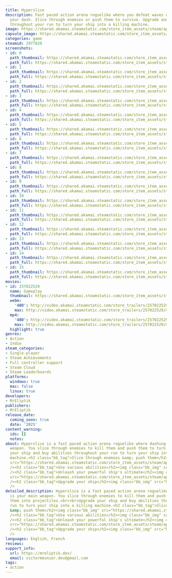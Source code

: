 ```yaml
---
title: Hyperslice
description: Fast paced action arena roguelike where you defeat waves of enemies using
  your dash. Slice through enemies or push them to survive. Upgrade and buy abilities
  throughout your run to turn your ship into a killing machine.
image: https://shared.akamai.steamstatic.com/store_item_assets/steam/apps/2977820/header.jpg?t=1731617051
capsule_image: https://shared.akamai.steamstatic.com/store_item_assets/steam/apps/2977820/f936dce0f505f01eef48a8a7c2318d7dcc07b40b/capsule_231x87.jpg?t=1731617051
categories: game
steamid: 2977820
screenshots:
- id: 0
  path_thumbnail: https://shared.akamai.steamstatic.com/store_item_assets/steam/apps/2977820/ss_097428700dad6b2838b60ffebbf1cab1677e50bf.600x338.jpg?t=1731617051
  path_full: https://shared.akamai.steamstatic.com/store_item_assets/steam/apps/2977820/ss_097428700dad6b2838b60ffebbf1cab1677e50bf.1920x1080.jpg?t=1731617051
- id: 1
  path_thumbnail: https://shared.akamai.steamstatic.com/store_item_assets/steam/apps/2977820/ss_419b7ae55ab1d1c419ca0a19b87ca183ef33b281.600x338.jpg?t=1731617051
  path_full: https://shared.akamai.steamstatic.com/store_item_assets/steam/apps/2977820/ss_419b7ae55ab1d1c419ca0a19b87ca183ef33b281.1920x1080.jpg?t=1731617051
- id: 2
  path_thumbnail: https://shared.akamai.steamstatic.com/store_item_assets/steam/apps/2977820/ss_e15f8ab4d391d72cb4869aa7c2e5407a0bc10cc3.600x338.jpg?t=1731617051
  path_full: https://shared.akamai.steamstatic.com/store_item_assets/steam/apps/2977820/ss_e15f8ab4d391d72cb4869aa7c2e5407a0bc10cc3.1920x1080.jpg?t=1731617051
- id: 3
  path_thumbnail: https://shared.akamai.steamstatic.com/store_item_assets/steam/apps/2977820/ss_71e8497fd3d36997bbf83b44d1b66d04844a0ba3.600x338.jpg?t=1731617051
  path_full: https://shared.akamai.steamstatic.com/store_item_assets/steam/apps/2977820/ss_71e8497fd3d36997bbf83b44d1b66d04844a0ba3.1920x1080.jpg?t=1731617051
- id: 4
  path_thumbnail: https://shared.akamai.steamstatic.com/store_item_assets/steam/apps/2977820/ss_b8e3d412f63f8741acc1daefe3592c2569a2e888.600x338.jpg?t=1731617051
  path_full: https://shared.akamai.steamstatic.com/store_item_assets/steam/apps/2977820/ss_b8e3d412f63f8741acc1daefe3592c2569a2e888.1920x1080.jpg?t=1731617051
- id: 5
  path_thumbnail: https://shared.akamai.steamstatic.com/store_item_assets/steam/apps/2977820/ss_f8ccacf921c1167998ff31418cc55ae89162f071.600x338.jpg?t=1731617051
  path_full: https://shared.akamai.steamstatic.com/store_item_assets/steam/apps/2977820/ss_f8ccacf921c1167998ff31418cc55ae89162f071.1920x1080.jpg?t=1731617051
- id: 6
  path_thumbnail: https://shared.akamai.steamstatic.com/store_item_assets/steam/apps/2977820/ss_762eee5453f6be7d627d3bb1b848d89d6d254473.600x338.jpg?t=1731617051
  path_full: https://shared.akamai.steamstatic.com/store_item_assets/steam/apps/2977820/ss_762eee5453f6be7d627d3bb1b848d89d6d254473.1920x1080.jpg?t=1731617051
- id: 7
  path_thumbnail: https://shared.akamai.steamstatic.com/store_item_assets/steam/apps/2977820/ss_53db2a5cfadc06b8e66e126995230e2966856eec.600x338.jpg?t=1731617051
  path_full: https://shared.akamai.steamstatic.com/store_item_assets/steam/apps/2977820/ss_53db2a5cfadc06b8e66e126995230e2966856eec.1920x1080.jpg?t=1731617051
- id: 8
  path_thumbnail: https://shared.akamai.steamstatic.com/store_item_assets/steam/apps/2977820/ss_bb49dcf7d8d5fcf018658de870566c5663c974a7.600x338.jpg?t=1731617051
  path_full: https://shared.akamai.steamstatic.com/store_item_assets/steam/apps/2977820/ss_bb49dcf7d8d5fcf018658de870566c5663c974a7.1920x1080.jpg?t=1731617051
- id: 9
  path_thumbnail: https://shared.akamai.steamstatic.com/store_item_assets/steam/apps/2977820/ss_5adac838035ed49f0d433b82a60ce879bc286810.600x338.jpg?t=1731617051
  path_full: https://shared.akamai.steamstatic.com/store_item_assets/steam/apps/2977820/ss_5adac838035ed49f0d433b82a60ce879bc286810.1920x1080.jpg?t=1731617051
- id: 10
  path_thumbnail: https://shared.akamai.steamstatic.com/store_item_assets/steam/apps/2977820/ss_bd32d7f04412df9919ed8ff493a1e7a33b0ec985.600x338.jpg?t=1731617051
  path_full: https://shared.akamai.steamstatic.com/store_item_assets/steam/apps/2977820/ss_bd32d7f04412df9919ed8ff493a1e7a33b0ec985.1920x1080.jpg?t=1731617051
- id: 11
  path_thumbnail: https://shared.akamai.steamstatic.com/store_item_assets/steam/apps/2977820/ss_9d148150a88a1ae6d87f66e9f2d954e495c518b2.600x338.jpg?t=1731617051
  path_full: https://shared.akamai.steamstatic.com/store_item_assets/steam/apps/2977820/ss_9d148150a88a1ae6d87f66e9f2d954e495c518b2.1920x1080.jpg?t=1731617051
- id: 12
  path_thumbnail: https://shared.akamai.steamstatic.com/store_item_assets/steam/apps/2977820/ss_80f6b413ed103bf9bf56f5320d49fe6d6c71f096.600x338.jpg?t=1731617051
  path_full: https://shared.akamai.steamstatic.com/store_item_assets/steam/apps/2977820/ss_80f6b413ed103bf9bf56f5320d49fe6d6c71f096.1920x1080.jpg?t=1731617051
- id: 13
  path_thumbnail: https://shared.akamai.steamstatic.com/store_item_assets/steam/apps/2977820/ss_789b3d460843ce08fb8e57bb0df184e94fec4afa.600x338.jpg?t=1731617051
  path_full: https://shared.akamai.steamstatic.com/store_item_assets/steam/apps/2977820/ss_789b3d460843ce08fb8e57bb0df184e94fec4afa.1920x1080.jpg?t=1731617051
- id: 14
  path_thumbnail: https://shared.akamai.steamstatic.com/store_item_assets/steam/apps/2977820/ss_e2a29f7e11adcdfb389c365b19625333b5af250b.600x338.jpg?t=1731617051
  path_full: https://shared.akamai.steamstatic.com/store_item_assets/steam/apps/2977820/ss_e2a29f7e11adcdfb389c365b19625333b5af250b.1920x1080.jpg?t=1731617051
- id: 15
  path_thumbnail: https://shared.akamai.steamstatic.com/store_item_assets/steam/apps/2977820/ss_3a875b0cb1f80f811b75f4405c4c64aa3f5b5314.600x338.jpg?t=1731617051
  path_full: https://shared.akamai.steamstatic.com/store_item_assets/steam/apps/2977820/ss_3a875b0cb1f80f811b75f4405c4c64aa3f5b5314.1920x1080.jpg?t=1731617051
movies:
- id: 257022529
  name: Gameplay
  thumbnail: https://shared.akamai.steamstatic.com/store_item_assets/steam/apps/257022529/7fad090082824eb0b2c7bdcdd2d5ac40ece5eb17/movie_600x337.jpg?t=1729968407
  webm:
    '480': http://video.akamai.steamstatic.com/store_trailers/257022529/movie480_vp9.webm?t=1729968407
    max: http://video.akamai.steamstatic.com/store_trailers/257022529/movie_max_vp9.webm?t=1729968407
  mp4:
    '480': http://video.akamai.steamstatic.com/store_trailers/257022529/movie480.mp4?t=1729968407
    max: http://video.akamai.steamstatic.com/store_trailers/257022529/movie_max.mp4?t=1729968407
  highlight: true
genres:
- Action
- Indie
steam_categories:
- Single-player
- Steam Achievements
- Full controller support
- Steam Cloud
- Steam Leaderboards
platforms:
  windows: true
  mac: false
  linux: true
developers:
- MrEliptik
publishers:
- MrEliptik
release_date:
  coming_soon: true
  date: '2025'
content_warning:
  ids: []
  notes:
about: Hyperslice is a fast paced action arena roguelike where dashing is your main
  weapon. You slice through enemies to kill them and push them to turn them into projectiles.<br><br>Upgrade
  your ship and buy abilities throughout your run to turn your ship into a killing
  machine.<h2 class="bb_tag">Slice through enemies &amp; push them</h2><img class="bb_img"
  src="https://shared.akamai.steamstatic.com/store_item_assets/steam/apps/2977820/extras/slice_push.gif?t=1731617051"
  /><h2 class="bb_tag">Use various abilities</h2><img class="bb_img" src="https://shared.akamai.steamstatic.com/store_item_assets/steam/apps/2977820/extras/mine.gif?t=1731617051"
  /><h2 class="bb_tag">Unleash your powerful ship's ultimate</h2><img class="bb_img"
  src="https://shared.akamai.steamstatic.com/store_item_assets/steam/apps/2977820/extras/ultimate.gif?t=1731617051"
  /><h2 class="bb_tag">Upgrade your ship</h2><img class="bb_img" src="https://shared.akamai.steamstatic.com/store_item_assets/steam/apps/2977820/extras/upgrade.gif?t=1731617051"
  />
detailed_description: Hyperslice is a fast paced action arena roguelike where dashing
  is your main weapon. You slice through enemies to kill them and push them to turn
  them into projectiles.<br><br>Upgrade your ship and buy abilities throughout your
  run to turn your ship into a killing machine.<h2 class="bb_tag">Slice through enemies
  &amp; push them</h2><img class="bb_img" src="https://shared.akamai.steamstatic.com/store_item_assets/steam/apps/2977820/extras/slice_push.gif?t=1731617051"
  /><h2 class="bb_tag">Use various abilities</h2><img class="bb_img" src="https://shared.akamai.steamstatic.com/store_item_assets/steam/apps/2977820/extras/mine.gif?t=1731617051"
  /><h2 class="bb_tag">Unleash your powerful ship's ultimate</h2><img class="bb_img"
  src="https://shared.akamai.steamstatic.com/store_item_assets/steam/apps/2977820/extras/ultimate.gif?t=1731617051"
  /><h2 class="bb_tag">Upgrade your ship</h2><img class="bb_img" src="https://shared.akamai.steamstatic.com/store_item_assets/steam/apps/2977820/extras/upgrade.gif?t=1731617051"
  />
languages: English, French
reviews:
support_info:
  url: https://mreliptik.dev/
  email: victormeunier.dev@gmail.com
tags:
- action
---
```


